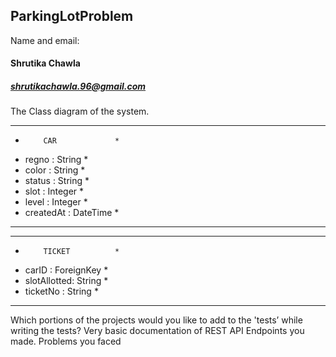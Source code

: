 ## ParkingLotProblem
Name and email: 
#### Shrutika Chawla
##### shrutikachawla.96@gmail.com


The Class diagram of the system.

***************************
*         CAR             *
*   regno : String        *
*   color : String        *
*   status : String       *
*   slot : Integer        *
*   level : Integer       *
*   createdAt : DateTime  *
***************************

***************************
*         TICKET          *
*   carID : ForeignKey    *
*   slotAllotted: String  *
*   ticketNo : String     *
***************************



Which portions of the projects would you like to add to the 'tests’ while writing the tests?
Very basic documentation of REST API Endpoints you made.
Problems you faced